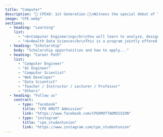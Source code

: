 ```yaml
---
title: "Computer"
description: "🌟 CPE48: 1st Generation 🌟\nWitness the special debut of “CPE48” –\nthe idol group from Computer Engineering, KMUTT,\nhere to ignite your dreams among the stars ✨\nat KMUTT Engineering Open House 2025\n💫 Whether you’re into coding, gaming, logical thinking,\nor still searching for your own path,\nCPE48 will be the shining star to guide your dream!\n📍 Meet us at the Department of Computer Engineering (CPE), KMUTT 📍\n\nKMUTT Engineering Open House 2025\n✨ The Shining Star Belongs To The Dream ✨"
image: "CPE.webp"
sections:
  - heading: "Learning"
    list:
      - "<b>Computer Engineering</b>\nYou will learn to analyze, design, and develop computer systems, including hardware, software, databases, applications, and predictive computer networks. The focus is on creating innovations that solve problems in business and society, as well as analyzing and developing international communication."
      - "<b>Health Data Science</b>\nThis is a program jointly offered by the Department of Computer Engineering and the Chulabhorn Royal Academy. It integrates knowledge from both health sciences and data science with the goal of producing health data scientists."
  - heading: "Scholarship"
    body: "Scholarship opportunities and how to apply..."
  - heading: "Career Path"
    list:
      - "Computer Engineer"
      - "AI Engineer"
      - "Computer Scientist"
      - "Web Developer"
      - "Data Scientist"
      - "Teacher / Instructor / Lecturer / Professor"
      - "Others"
  - heading: "Follow us"
    contract:
      - type: "facebook"
        title: "CPE KMUTT Admission"
        link: "https://www.facebook.com/CPEKMUTTADMISSION"
      - type: "instagram"
        title: "cpe_studentunion"
        link: "https://www.instagram.com/cpe_studentunion"
---
```

